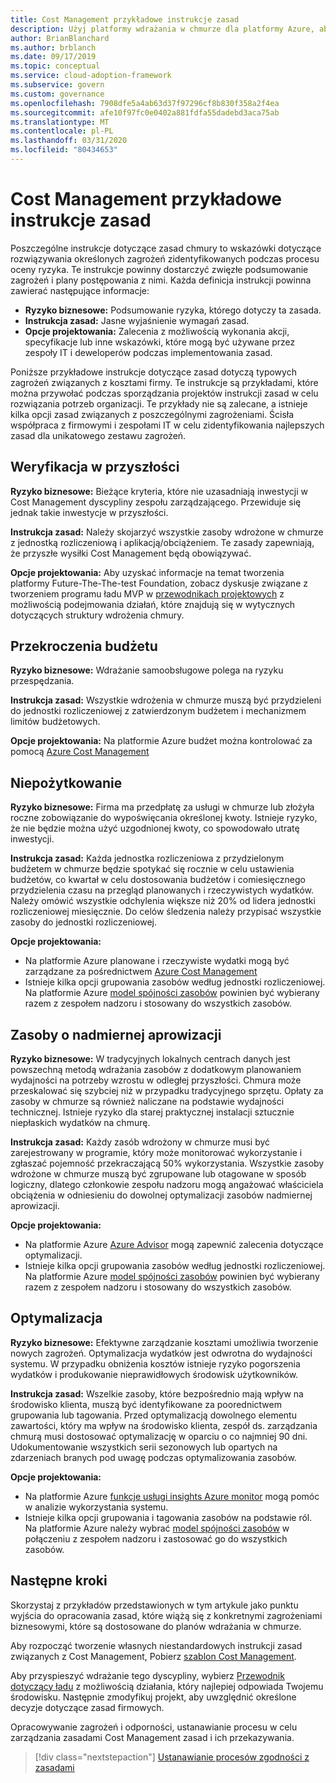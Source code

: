 ```yaml
---
title: Cost Management przykładowe instrukcje zasad
description: Użyj platformy wdrażania w chmurze dla platformy Azure, aby uzyskać przykładowe instrukcje zasad Cost Management, które ułatwią Szkicowanie instrukcji zasad.
author: BrianBlanchard
ms.author: brblanch
ms.date: 09/17/2019
ms.topic: conceptual
ms.service: cloud-adoption-framework
ms.subservice: govern
ms.custom: governance
ms.openlocfilehash: 7908dfe5a4ab63d37f97296cf8b830f358a2f4ea
ms.sourcegitcommit: afe10f97fc0e0402a881fdfa55dadebd3aca75ab
ms.translationtype: MT
ms.contentlocale: pl-PL
ms.lasthandoff: 03/31/2020
ms.locfileid: "80434653"
---
```

# <a name="cost-management-sample-policy-statements"></a>Cost Management przykładowe instrukcje zasad

Poszczególne instrukcje dotyczące zasad chmury to wskazówki dotyczące rozwiązywania określonych zagrożeń zidentyfikowanych podczas procesu oceny ryzyka. Te instrukcje powinny dostarczyć zwięzłe podsumowanie zagrożeń i plany postępowania z nimi. Każda definicja instrukcji powinna zawierać następujące informacje:

- **Ryzyko biznesowe:** Podsumowanie ryzyka, którego dotyczy ta zasada.
- **Instrukcja zasad:** Jasne wyjaśnienie wymagań zasad.
- **Opcje projektowania:** Zalecenia z możliwością wykonania akcji, specyfikacje lub inne wskazówki, które mogą być używane przez zespoły IT i deweloperów podczas implementowania zasad.

Poniższe przykładowe instrukcje dotyczące zasad dotyczą typowych zagrożeń związanych z kosztami firmy. Te instrukcje są przykładami, które można przywołać podczas sporządzania projektów instrukcji zasad w celu rozwiązania potrzeb organizacji. Te przykłady nie są zalecane, a istnieje kilka opcji zasad związanych z poszczególnymi zagrożeniami. Ścisła współpraca z firmowymi i zespołami IT w celu zidentyfikowania najlepszych zasad dla unikatowego zestawu zagrożeń.

## <a name="future-proofing"></a>Weryfikacja w przyszłości

**Ryzyko biznesowe:** Bieżące kryteria, które nie uzasadniają inwestycji w Cost Management dyscypliny zespołu zarządzającego. Przewiduje się jednak takie inwestycje w przyszłości.

**Instrukcja zasad:** Należy skojarzyć wszystkie zasoby wdrożone w chmurze z jednostką rozliczeniową i aplikacją/obciążeniem. Te zasady zapewniają, że przyszłe wysiłki Cost Management będą obowiązywać.

**Opcje projektowania:** Aby uzyskać informacje na temat tworzenia platformy Future-The-The-test Foundation, zobacz dyskusje związane z tworzeniem programu ładu MVP w [przewodnikach projektowych](../guides/index.md) z możliwością podejmowania działań, które znajdują się w wytycznych dotyczących struktury wdrożenia chmury.

## <a name="budget-overruns"></a>Przekroczenia budżetu

**Ryzyko biznesowe:** Wdrażanie samoobsługowe polega na ryzyku przespędzania.

**Instrukcja zasad:** Wszystkie wdrożenia w chmurze muszą być przydzieleni do jednostki rozliczeniowej z zatwierdzonym budżetem i mechanizmem limitów budżetowych.

**Opcje projektowania:** Na platformie Azure budżet można kontrolować za pomocą [Azure Cost Management](https://docs.microsoft.com/azure/cost-management/manage-budgets)

## <a name="underutilization"></a>Niepożytkowanie

**Ryzyko biznesowe:** Firma ma przedpłatę za usługi w chmurze lub złożyła roczne zobowiązanie do wypoświęcania określonej kwoty. Istnieje ryzyko, że nie będzie można użyć uzgodnionej kwoty, co spowodowało utratę inwestycji.

**Instrukcja zasad:** Każda jednostka rozliczeniowa z przydzielonym budżetem w chmurze będzie spotykać się rocznie w celu ustawienia budżetów, co kwartał w celu dostosowania budżetów i comiesięcznego przydzielenia czasu na przegląd planowanych i rzeczywistych wydatków. Należy omówić wszystkie odchylenia większe niż 20% od lidera jednostki rozliczeniowej miesięcznie. Do celów śledzenia należy przypisać wszystkie zasoby do jednostki rozliczeniowej.

**Opcje projektowania:**

- Na platformie Azure planowane i rzeczywiste wydatki mogą być zarządzane za pośrednictwem [Azure Cost Management](https://docs.microsoft.com/azure/cost-management/quick-acm-cost-analysis)
- Istnieje kilka opcji grupowania zasobów według jednostki rozliczeniowej. Na platformie Azure [model spójności zasobów](../../decision-guides/resource-consistency/index.md) powinien być wybierany razem z zespołem nadzoru i stosowany do wszystkich zasobów.

## <a name="overprovisioned-assets"></a>Zasoby o nadmiernej aprowizacji

**Ryzyko biznesowe:** W tradycyjnych lokalnych centrach danych jest powszechną metodą wdrażania zasobów z dodatkowym planowaniem wydajności na potrzeby wzrostu w odległej przyszłości. Chmura może przeskalować się szybciej niż w przypadku tradycyjnego sprzętu. Opłaty za zasoby w chmurze są również naliczane na podstawie wydajności technicznej. Istnieje ryzyko dla starej praktycznej instalacji sztucznie niepłaskich wydatków na chmurę.

**Instrukcja zasad:** Każdy zasób wdrożony w chmurze musi być zarejestrowany w programie, który może monitorować wykorzystanie i zgłaszać pojemność przekraczającą 50% wykorzystania. Wszystkie zasoby wdrożone w chmurze muszą być zgrupowane lub otagowane w sposób logiczny, dlatego członkowie zespołu nadzoru mogą angażować właściciela obciążenia w odniesieniu do dowolnej optymalizacji zasobów nadmiernej aprowizacji.

**Opcje projektowania:**

- Na platformie Azure [Azure Advisor](https://docs.microsoft.com/azure/advisor/advisor-cost-recommendations) mogą zapewnić zalecenia dotyczące optymalizacji.
- Istnieje kilka opcji grupowania zasobów według jednostki rozliczeniowej. Na platformie Azure [model spójności zasobów](../../decision-guides/resource-consistency/index.md) powinien być wybierany razem z zespołem nadzoru i stosowany do wszystkich zasobów.

## <a name="overoptimization"></a>Optymalizacja

**Ryzyko biznesowe:** Efektywne zarządzanie kosztami umożliwia tworzenie nowych zagrożeń. Optymalizacja wydatków jest odwrotna do wydajności systemu. W przypadku obniżenia kosztów istnieje ryzyko pogorszenia wydatków i produkowanie nieprawidłowych środowisk użytkowników.

**Instrukcja zasad:** Wszelkie zasoby, które bezpośrednio mają wpływ na środowisko klienta, muszą być identyfikowane za poorednictwem grupowania lub tagowania. Przed optymalizacją dowolnego elementu zawartości, który ma wpływ na środowisko klienta, zespół ds. zarządzania chmurą musi dostosować optymalizację w oparciu o co najmniej 90 dni. Udokumentowanie wszystkich serii sezonowych lub opartych na zdarzeniach branych pod uwagę podczas optymalizowania zasobów.

**Opcje projektowania:**

- Na platformie Azure [funkcje usługi insights Azure monitor](https://docs.microsoft.com/azure/azure-monitor/insights/vminsights-performance) mogą pomóc w analizie wykorzystania systemu.
- Istnieje kilka opcji grupowania i tagowania zasobów na podstawie ról. Na platformie Azure należy wybrać [model spójności zasobów](../../decision-guides/resource-consistency/index.md) w połączeniu z zespołem nadzoru i zastosować go do wszystkich zasobów.

## <a name="next-steps"></a>Następne kroki

Skorzystaj z przykładów przedstawionych w tym artykule jako punktu wyjścia do opracowania zasad, które wiążą się z konkretnymi zagrożeniami biznesowymi, które są dostosowane do planów wdrażania w chmurze.

Aby rozpocząć tworzenie własnych niestandardowych instrukcji zasad związanych z Cost Management, Pobierz [szablon Cost Management](./template.md).

Aby przyspieszyć wdrażanie tego dyscypliny, wybierz [Przewodnik dotyczący ładu](../guides/index.md) z możliwością działania, który najlepiej odpowiada Twojemu środowisku. Następnie zmodyfikuj projekt, aby uwzględnić określone decyzje dotyczące zasad firmowych.

Opracowywanie zagrożeń i odporności, ustanawianie procesu w celu zarządzania zasadami Cost Management zasad i ich przekazywania.

> [!div class="nextstepaction"]
> [Ustanawianie procesów zgodności z zasadami](./compliance-processes.md)
